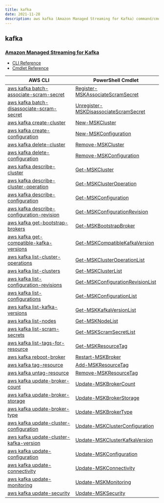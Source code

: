 ```yaml
---
title: kafka
date: 2021-11-28
description: aws kafka (Amazon Managed Streaming for Kafka) command/cmdlet list.
---
```


## kafka

### [Amazon Managed Streaming for Kafka](https://aws.amazon.com/msk/)

* [CLI Reference](https://docs.aws.amazon.com/cli/latest/reference/kafka/index.html)
* [Cmdlet Reference](https://docs.aws.amazon.com/powershell/latest/reference/items/Managed_Streaming_for_Kafka_cmdlets.html)

|AWS CLI|PowerShell Cmdlet|
|----|----|
|[aws kafka batch-associate-scram-secret](https://docs.aws.amazon.com/cli/latest/reference/kafka/batch-associate-scram-secret.html)|[Register-MSKAssociateScramSecret](https://docs.aws.amazon.com/powershell/latest/reference/items/Register-MSKAssociateScramSecret.html)|
|[aws kafka batch-disassociate-scram-secret](https://docs.aws.amazon.com/cli/latest/reference/kafka/batch-disassociate-scram-secret.html)|[Unregister-MSKDisassociateScramSecret](https://docs.aws.amazon.com/powershell/latest/reference/items/Unregister-MSKDisassociateScramSecret.html)|
|[aws kafka create-cluster](https://docs.aws.amazon.com/cli/latest/reference/kafka/create-cluster.html)|[New-MSKCluster](https://docs.aws.amazon.com/powershell/latest/reference/items/New-MSKCluster.html)|
|[aws kafka create-configuration](https://docs.aws.amazon.com/cli/latest/reference/kafka/create-configuration.html)|[New-MSKConfiguration](https://docs.aws.amazon.com/powershell/latest/reference/items/New-MSKConfiguration.html)|
|[aws kafka delete-cluster](https://docs.aws.amazon.com/cli/latest/reference/kafka/delete-cluster.html)|[Remove-MSKCluster](https://docs.aws.amazon.com/powershell/latest/reference/items/Remove-MSKCluster.html)|
|[aws kafka delete-configuration](https://docs.aws.amazon.com/cli/latest/reference/kafka/delete-configuration.html)|[Remove-MSKConfiguration](https://docs.aws.amazon.com/powershell/latest/reference/items/Remove-MSKConfiguration.html)|
|[aws kafka describe-cluster](https://docs.aws.amazon.com/cli/latest/reference/kafka/describe-cluster.html)|[Get-MSKCluster](https://docs.aws.amazon.com/powershell/latest/reference/items/Get-MSKCluster.html)|
|[aws kafka describe-cluster-operation](https://docs.aws.amazon.com/cli/latest/reference/kafka/describe-cluster-operation.html)|[Get-MSKClusterOperation](https://docs.aws.amazon.com/powershell/latest/reference/items/Get-MSKClusterOperation.html)|
|[aws kafka describe-configuration](https://docs.aws.amazon.com/cli/latest/reference/kafka/describe-configuration.html)|[Get-MSKConfiguration](https://docs.aws.amazon.com/powershell/latest/reference/items/Get-MSKConfiguration.html)|
|[aws kafka describe-configuration-revision](https://docs.aws.amazon.com/cli/latest/reference/kafka/describe-configuration-revision.html)|[Get-MSKConfigurationRevision](https://docs.aws.amazon.com/powershell/latest/reference/items/Get-MSKConfigurationRevision.html)|
|[aws kafka get-bootstrap-brokers](https://docs.aws.amazon.com/cli/latest/reference/kafka/get-bootstrap-brokers.html)|[Get-MSKBootstrapBroker](https://docs.aws.amazon.com/powershell/latest/reference/items/Get-MSKBootstrapBroker.html)|
|[aws kafka get-compatible-kafka-versions](https://docs.aws.amazon.com/cli/latest/reference/kafka/get-compatible-kafka-versions.html)|[Get-MSKCompatibleKafkaVersion](https://docs.aws.amazon.com/powershell/latest/reference/items/Get-MSKCompatibleKafkaVersion.html)|
|[aws kafka list-cluster-operations](https://docs.aws.amazon.com/cli/latest/reference/kafka/list-cluster-operations.html)|[Get-MSKClusterOperationList](https://docs.aws.amazon.com/powershell/latest/reference/items/Get-MSKClusterOperationList.html)|
|[aws kafka list-clusters](https://docs.aws.amazon.com/cli/latest/reference/kafka/list-clusters.html)|[Get-MSKClusterList](https://docs.aws.amazon.com/powershell/latest/reference/items/Get-MSKClusterList.html)|
|[aws kafka list-configuration-revisions](https://docs.aws.amazon.com/cli/latest/reference/kafka/list-configuration-revisions.html)|[Get-MSKConfigurationRevisionList](https://docs.aws.amazon.com/powershell/latest/reference/items/Get-MSKConfigurationRevisionList.html)|
|[aws kafka list-configurations](https://docs.aws.amazon.com/cli/latest/reference/kafka/list-configurations.html)|[Get-MSKConfigurationList](https://docs.aws.amazon.com/powershell/latest/reference/items/Get-MSKConfigurationList.html)|
|[aws kafka list-kafka-versions](https://docs.aws.amazon.com/cli/latest/reference/kafka/list-kafka-versions.html)|[Get-MSKKafkaVersionList](https://docs.aws.amazon.com/powershell/latest/reference/items/Get-MSKKafkaVersionList.html)|
|[aws kafka list-nodes](https://docs.aws.amazon.com/cli/latest/reference/kafka/list-nodes.html)|[Get-MSKNodeList](https://docs.aws.amazon.com/powershell/latest/reference/items/Get-MSKNodeList.html)|
|[aws kafka list-scram-secrets](https://docs.aws.amazon.com/cli/latest/reference/kafka/list-scram-secrets.html)|[Get-MSKScramSecretList](https://docs.aws.amazon.com/powershell/latest/reference/items/Get-MSKScramSecretList.html)|
|[aws kafka list-tags-for-resource](https://docs.aws.amazon.com/cli/latest/reference/kafka/list-tags-for-resource.html)|[Get-MSKResourceTag](https://docs.aws.amazon.com/powershell/latest/reference/items/Get-MSKResourceTag.html)|
|[aws kafka reboot-broker](https://docs.aws.amazon.com/cli/latest/reference/kafka/reboot-broker.html)|[Restart-MSKBroker](https://docs.aws.amazon.com/powershell/latest/reference/items/Restart-MSKBroker.html)|
|[aws kafka tag-resource](https://docs.aws.amazon.com/cli/latest/reference/kafka/tag-resource.html)|[Add-MSKResourceTag](https://docs.aws.amazon.com/powershell/latest/reference/items/Add-MSKResourceTag.html)|
|[aws kafka untag-resource](https://docs.aws.amazon.com/cli/latest/reference/kafka/untag-resource.html)|[Remove-MSKResourceTag](https://docs.aws.amazon.com/powershell/latest/reference/items/Remove-MSKResourceTag.html)|
|[aws kafka update-broker-count](https://docs.aws.amazon.com/cli/latest/reference/kafka/update-broker-count.html)|[Update-MSKBrokerCount](https://docs.aws.amazon.com/powershell/latest/reference/items/Update-MSKBrokerCount.html)|
|[aws kafka update-broker-storage](https://docs.aws.amazon.com/cli/latest/reference/kafka/update-broker-storage.html)|[Update-MSKBrokerStorage](https://docs.aws.amazon.com/powershell/latest/reference/items/Update-MSKBrokerStorage.html)|
|[aws kafka update-broker-type](https://docs.aws.amazon.com/cli/latest/reference/kafka/update-broker-type.html)|[Update-MSKBrokerType](https://docs.aws.amazon.com/powershell/latest/reference/items/Update-MSKBrokerType.html)|
|[aws kafka update-cluster-configuration](https://docs.aws.amazon.com/cli/latest/reference/kafka/update-cluster-configuration.html)|[Update-MSKClusterConfiguration](https://docs.aws.amazon.com/powershell/latest/reference/items/Update-MSKClusterConfiguration.html)|
|[aws kafka update-cluster-kafka-version](https://docs.aws.amazon.com/cli/latest/reference/kafka/update-cluster-kafka-version.html)|[Update-MSKClusterKafkaVersion](https://docs.aws.amazon.com/powershell/latest/reference/items/Update-MSKClusterKafkaVersion.html)|
|[aws kafka update-configuration](https://docs.aws.amazon.com/cli/latest/reference/kafka/update-configuration.html)|[Update-MSKConfiguration](https://docs.aws.amazon.com/powershell/latest/reference/items/Update-MSKConfiguration.html)|
|[aws kafka update-connectivity](https://docs.aws.amazon.com/cli/latest/reference/kafka/update-connectivity.html)|[Update-MSKConnectivity](https://docs.aws.amazon.com/powershell/latest/reference/items/Update-MSKConnectivity.html)|
|[aws kafka update-monitoring](https://docs.aws.amazon.com/cli/latest/reference/kafka/update-monitoring.html)|[Update-MSKMonitoring](https://docs.aws.amazon.com/powershell/latest/reference/items/Update-MSKMonitoring.html)|
|[aws kafka update-security](https://docs.aws.amazon.com/cli/latest/reference/kafka/update-security.html)|[Update-MSKSecurity](https://docs.aws.amazon.com/powershell/latest/reference/items/Update-MSKSecurity.html)|

